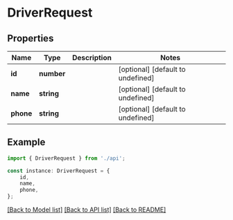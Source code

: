 # DriverRequest


## Properties

Name | Type | Description | Notes
------------ | ------------- | ------------- | -------------
**id** | **number** |  | [optional] [default to undefined]
**name** | **string** |  | [optional] [default to undefined]
**phone** | **string** |  | [optional] [default to undefined]

## Example

```typescript
import { DriverRequest } from './api';

const instance: DriverRequest = {
    id,
    name,
    phone,
};
```

[[Back to Model list]](../README.md#documentation-for-models) [[Back to API list]](../README.md#documentation-for-api-endpoints) [[Back to README]](../README.md)
